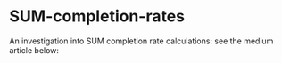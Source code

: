 # SUM-completion-rates

An investigation into SUM completion rate calculations: see the medium article below:


